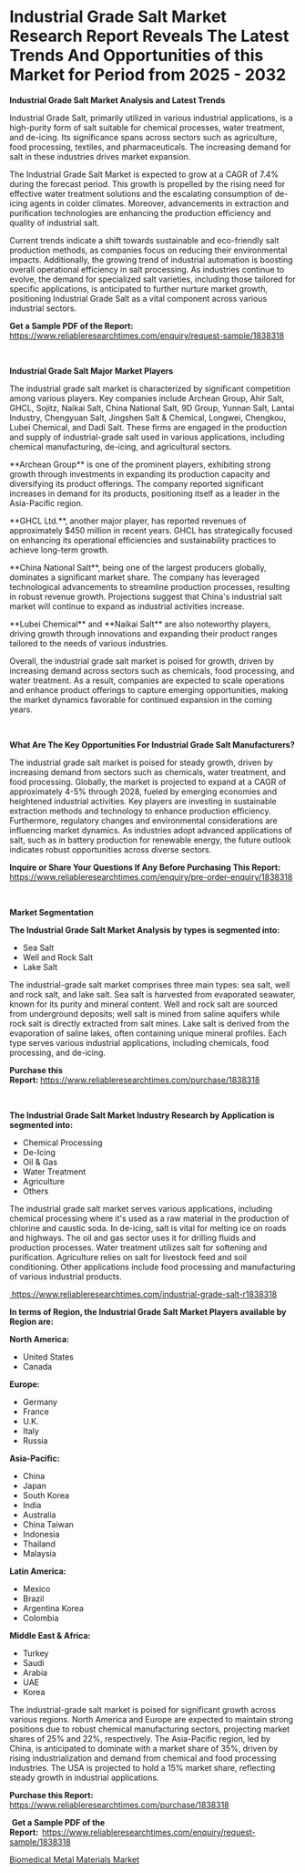 <p><h1>Industrial Grade Salt Market Research Report Reveals The Latest Trends And Opportunities of this Market for Period from 2025 - 2032</h1></p><p><strong>Industrial Grade Salt Market Analysis and Latest Trends</strong></p>
<p><p>Industrial Grade Salt, primarily utilized in various industrial applications, is a high-purity form of salt suitable for chemical processes, water treatment, and de-icing. Its significance spans across sectors such as agriculture, food processing, textiles, and pharmaceuticals. The increasing demand for salt in these industries drives market expansion.</p><p>The Industrial Grade Salt Market is expected to grow at a CAGR of 7.4% during the forecast period. This growth is propelled by the rising need for effective water treatment solutions and the escalating consumption of de-icing agents in colder climates. Moreover, advancements in extraction and purification technologies are enhancing the production efficiency and quality of industrial salt.</p><p>Current trends indicate a shift towards sustainable and eco-friendly salt production methods, as companies focus on reducing their environmental impacts. Additionally, the growing trend of industrial automation is boosting overall operational efficiency in salt processing. As industries continue to evolve, the demand for specialized salt varieties, including those tailored for specific applications, is anticipated to further nurture market growth, positioning Industrial Grade Salt as a vital component across various industrial sectors.</p></p>
<p><strong>Get a Sample PDF of the Report:&nbsp;</strong> <a href="https://www.reliableresearchtimes.com/enquiry/request-sample/1838318?utm_campaign=2263&utm_medium=2&utm_source=Github&utm_content=ia&utm_term=03042025&utm_id=industrial-grade-salt">https://www.reliableresearchtimes.com/enquiry/request-sample/1838318</a></p>
<p>&nbsp;</p>
<p><strong>Industrial Grade Salt Major Market Players</strong></p>
<p><p>The industrial grade salt market is characterized by significant competition among various players. Key companies include Archean Group, Ahir Salt, GHCL, Sojitz, Naikai Salt, China National Salt, 9D Group, Yunnan Salt, Lantai Industry, Chengyuan Salt, Jingshen Salt & Chemical, Longwei, Chengkou, Lubei Chemical, and Dadi Salt. These firms are engaged in the production and supply of industrial-grade salt used in various applications, including chemical manufacturing, de-icing, and agricultural sectors.</p><p>**Archean Group** is one of the prominent players, exhibiting strong growth through investments in expanding its production capacity and diversifying its product offerings. The company reported significant increases in demand for its products, positioning itself as a leader in the Asia-Pacific region.</p><p>**GHCL Ltd.**, another major player, has reported revenues of approximately $450 million in recent years. GHCL has strategically focused on enhancing its operational efficiencies and sustainability practices to achieve long-term growth. </p><p>**China National Salt**, being one of the largest producers globally, dominates a significant market share. The company has leveraged technological advancements to streamline production processes, resulting in robust revenue growth. Projections suggest that China's industrial salt market will continue to expand as industrial activities increase.</p><p>**Lubei Chemical** and **Naikai Salt** are also noteworthy players, driving growth through innovations and expanding their product ranges tailored to the needs of various industries.</p><p>Overall, the industrial grade salt market is poised for growth, driven by increasing demand across sectors such as chemicals, food processing, and water treatment. As a result, companies are expected to scale operations and enhance product offerings to capture emerging opportunities, making the market dynamics favorable for continued expansion in the coming years.</p></p>
<p>&nbsp;</p>
<p><strong>What Are The Key Opportunities For Industrial Grade Salt Manufacturers?</strong></p>
<p><p>The industrial grade salt market is poised for steady growth, driven by increasing demand from sectors such as chemicals, water treatment, and food processing. Globally, the market is projected to expand at a CAGR of approximately 4-5% through 2028, fueled by emerging economies and heightened industrial activities. Key players are investing in sustainable extraction methods and technology to enhance production efficiency. Furthermore, regulatory changes and environmental considerations are influencing market dynamics. As industries adopt advanced applications of salt, such as in battery production for renewable energy, the future outlook indicates robust opportunities across diverse sectors.</p></p>
<p><strong>Inquire or Share Your Questions If Any Before Purchasing This Report:</strong> <a href="https://www.reliableresearchtimes.com/enquiry/pre-order-enquiry/1838318?utm_campaign=2263&utm_medium=2&utm_source=Github&utm_content=ia&utm_term=03042025&utm_id=industrial-grade-salt">https://www.reliableresearchtimes.com/enquiry/pre-order-enquiry/1838318</a></p>
<p>&nbsp;</p>
<p><strong>Market Segmentation</strong></p>
<p><strong>The Industrial Grade Salt Market Analysis by types is segmented into:</strong></p>
<p><ul><li>Sea Salt</li><li>Well and Rock Salt</li><li>Lake Salt</li></ul></p>
<p><p>The industrial-grade salt market comprises three main types: sea salt, well and rock salt, and lake salt. Sea salt is harvested from evaporated seawater, known for its purity and mineral content. Well and rock salt are sourced from underground deposits; well salt is mined from saline aquifers while rock salt is directly extracted from salt mines. Lake salt is derived from the evaporation of saline lakes, often containing unique mineral profiles. Each type serves various industrial applications, including chemicals, food processing, and de-icing.</p></p>
<p><strong>Purchase this Report:&nbsp;</strong><a href="https://www.reliableresearchtimes.com/purchase/1838318?utm_campaign=2263&utm_medium=2&utm_source=Github&utm_content=ia&utm_term=03042025&utm_id=industrial-grade-salt">https://www.reliableresearchtimes.com/purchase/1838318</a></p>
<p>&nbsp;</p>
<p><strong>The Industrial Grade Salt Market Industry Research by Application is segmented into:</strong></p>
<p><ul><li>Chemical Processing</li><li>De-Icing</li><li>Oil & Gas</li><li>Water Treatment</li><li>Agriculture</li><li>Others</li></ul></p>
<p><p>The industrial grade salt market serves various applications, including chemical processing where it's used as a raw material in the production of chlorine and caustic soda. In de-icing, salt is vital for melting ice on roads and highways. The oil and gas sector uses it for drilling fluids and production processes. Water treatment utilizes salt for softening and purification. Agriculture relies on salt for livestock feed and soil conditioning. Other applications include food processing and manufacturing of various industrial products.</p></p>
<p><a href="https://www.reliableresearchtimes.com/industrial-grade-salt-r1838318?utm_campaign=2263&utm_medium=2&utm_source=Github&utm_content=ia&utm_term=03042025&utm_id=industrial-grade-salt">&nbsp;https://www.reliableresearchtimes.com/industrial-grade-salt-r1838318</a></p>
<p><strong>In terms of Region, the Industrial Grade Salt Market Players available by Region are:</strong></p>
<p>
    <p> <strong> North America: </strong>
        <ul>
            <li>United States</li>
            <li>Canada</li>
        </ul>
        </p> 
    <p> <strong> Europe: </strong>
        <ul>
            <li>Germany</li>
            <li>France</li>
            <li>U.K.</li>
            <li>Italy</li>
            <li>Russia</li>
        </ul>
        </p> 
    <p> <strong> Asia-Pacific: </strong>
        <ul>
            <li>China</li>
            <li>Japan</li>
            <li>South Korea</li>
            <li>India</li>
            <li>Australia</li>
            <li>China Taiwan</li>
            <li>Indonesia</li>
            <li>Thailand</li>
            <li>Malaysia</li>
        </ul>
        </p> 
    <p> <strong> Latin America: </strong>
        <ul>
            <li>Mexico</li>
            <li>Brazil</li>
            <li>Argentina Korea</li>
            <li>Colombia</li>
        </ul>
        </p> 
    <p> <strong> Middle East & Africa: </strong>
        <ul>
            <li>Turkey</li>
            <li>Saudi</li>
            <li>Arabia</li>
            <li>UAE</li>
            <li>Korea</li>
        </ul>
    </p>
    </p>
<p><p>The industrial-grade salt market is poised for significant growth across various regions. North America and Europe are expected to maintain strong positions due to robust chemical manufacturing sectors, projecting market shares of 25% and 22%, respectively. The Asia-Pacific region, led by China, is anticipated to dominate with a market share of 35%, driven by rising industrialization and demand from chemical and food processing industries. The USA is projected to hold a 15% market share, reflecting steady growth in industrial applications.</p></p>
<p><strong>Purchase this Report: </strong><a href="https://www.reliableresearchtimes.com/purchase/1838318?utm_campaign=2263&utm_medium=2&utm_source=Github&utm_content=ia&utm_term=03042025&utm_id=industrial-grade-salt">https://www.reliableresearchtimes.com/purchase/1838318</a></p>
<p>&nbsp;<strong>Get a Sample PDF of the Report:&nbsp;&nbsp;</strong><a href="https://www.reliableresearchtimes.com/enquiry/request-sample/1838318?utm_campaign=2263&utm_medium=2&utm_source=Github&utm_content=ia&utm_term=03042025&utm_id=industrial-grade-salt">https://www.reliableresearchtimes.com/enquiry/request-sample/1838318</a></p>
<p><strong></strong></p>
<p><p><a href="https://github.com/stillsfloria19981/Market-Research-Report-List-1/blob/main/biomedical-metal-materials-market.md?utm_campaign=2263&utm_medium=2&utm_source=Github&utm_content=ia&utm_term=03042025&utm_id=industrial-grade-salt">Biomedical Metal Materials Market</a></p></p>